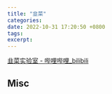 ```yaml
---
title: "韭菜"
categories: 
date: 2022-10-31 17:20:50 +0800
tags: 
excerpt: 
---
```










[韭菜实验室 - 哔哩哔哩_bilibili](https://space.bilibili.com/329519036)









## Misc



